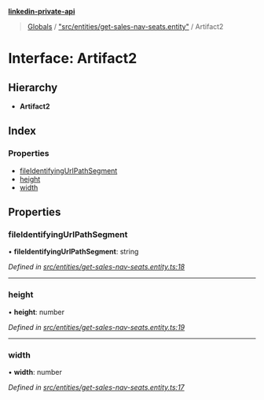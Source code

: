 **[linkedin-private-api](../README.md)**

> [Globals](../globals.md) / ["src/entities/get-sales-nav-seats.entity"](../modules/_src_entities_get_sales_nav_seats_entity_.md) / Artifact2

# Interface: Artifact2

## Hierarchy

* **Artifact2**

## Index

### Properties

* [fileIdentifyingUrlPathSegment](_src_entities_get_sales_nav_seats_entity_.artifact2.md#fileidentifyingurlpathsegment)
* [height](_src_entities_get_sales_nav_seats_entity_.artifact2.md#height)
* [width](_src_entities_get_sales_nav_seats_entity_.artifact2.md#width)

## Properties

### fileIdentifyingUrlPathSegment

•  **fileIdentifyingUrlPathSegment**: string

*Defined in [src/entities/get-sales-nav-seats.entity.ts:18](https://github.com/cosiall/linkedin-private-api/blob/7ebb094/src/entities/get-sales-nav-seats.entity.ts#L18)*

___

### height

•  **height**: number

*Defined in [src/entities/get-sales-nav-seats.entity.ts:19](https://github.com/cosiall/linkedin-private-api/blob/7ebb094/src/entities/get-sales-nav-seats.entity.ts#L19)*

___

### width

•  **width**: number

*Defined in [src/entities/get-sales-nav-seats.entity.ts:17](https://github.com/cosiall/linkedin-private-api/blob/7ebb094/src/entities/get-sales-nav-seats.entity.ts#L17)*
